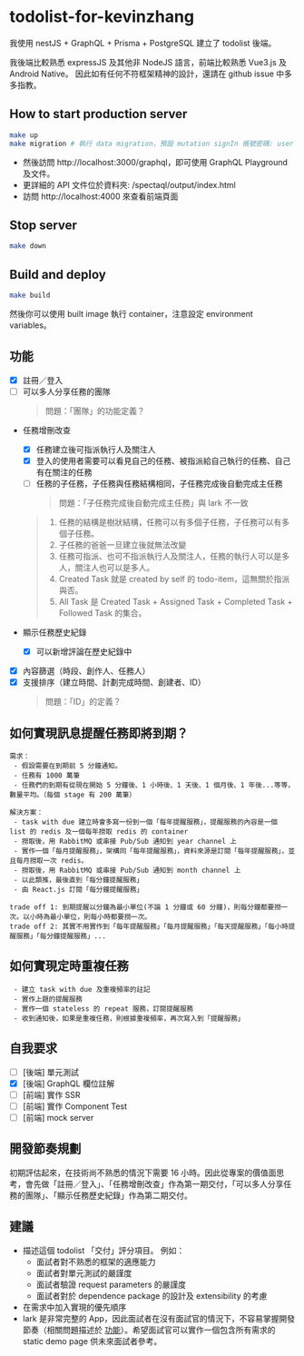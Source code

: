 # todolist-for-kevinzhang
我使用 nestJS + GraphQL + Prisma + PostgreSQL 建立了 todolist 後端。

我後端比較熟悉 expressJS 及其他非 NodeJS 語言，前端比較熟悉 Vue3.js 及 Android Native。
因此如有任何不符框架精神的設計，還請在 github issue 中多多指教。

## How to start production server
```bash
make up
make migration # 執行 data migration，預設 mutation signIn 帳號密碼: user / password
```
 - 然後訪問 http://localhost:3000/graphql，即可使用 GraphQL Playground 及文件。
 - 更詳細的 API 文件位於資料夾: /spectaql/output/index.html
 - 訪問 http://localhost:4000 來查看前端頁面

## Stop server
```bash
make down
```

## Build and deploy
```bash
make build
```
然後你可以使用 built image 執行 container，注意設定 environment variables。

## 功能
 - [x] 註冊／登入
 - [ ] 可以多人分享任務的團隊
   > 問題：「團隊」的功能定義？

 - 任務增刪改查
    - [x] 任務建立後可指派執行人及關注人
    - [x] 登入的使用者需要可以看見自己的任務、被指派給自己執行的任務、自己有在關注的任務
    - [ ] 任務的子任務，子任務與任務結構相同，子任務完成後自動完成主任務
      > 問題：「子任務完成後自動完成主任務」與 lark 不一致

   > 1. 任務的結構是樹狀結構，任務可以有多個子任務，子任務可以有多個子任務。
   > 1. 子任務的爸爸一旦建立後就無法改變
   > 1. 任務可指派、也可不指派執行人及關注人，任務的執行人可以是多人，關注人也可以是多人。
   > 1. Created Task 就是 created by self 的 todo-item，這無關於指派與否。
   > 1. All Task 是 Created Task + Assigned Task + Completed Task + Followed Task 的集合。

 - 顯示任務歷史紀錄
    - [x] 可以新增評論在歷史紀錄中
 - [x] 內容篩選（時段、創作人、任務人）
 - [x] 支援排序（建立時間、計劃完成時間、創建者、ID）
   > 問題：「ID」的定義？

## 如何實現訊息提醒任務即將到期？
```
需求：
 - 假設需要在到期前 5 分鐘通知。
 - 任務有 1000 萬筆
 - 任務們的到期有從現在開始 5 分鐘後、1 小時後、1 天後、1 個月後、1 年後...等等，數量平均。（每個 stage 有 200 萬筆）

解決方案：
 - task with due 建立時會多寫一份到一個「每年提醒服務」，提醒服務的內容是一個 list 的 redis 及一個每年撈取 redis 的 container
 - 撈取後，用 RabbitMQ 或串接 Pub/Sub 通知到 year channel 上
 - 實作一個「每月提醒服務」，架構同「每年提醒服務」，資料來源是訂閱「每年提醒服務」，並且每月撈取一次 redis。
 - 撈取後，用 RabbitMQ 或串接 Pub/Sub 通知到 month channel 上
 - 以此類推，最後直到「每分鐘提醒服務」
 - 由 React.js 訂閱「每分鐘提醒服務」

trade off 1: 到期提醒以分鐘為最小單位(不論 1 分鐘或 60 分鐘)，則每分鐘都要撈一次。以小時為最小單位，則每小時都要撈一次。
trade off 2: 其實不用實作到「每年提醒服務」「每月提醒服務」「每天提醒服務」「每小時提醒服務」「每分鐘提醒服務」...
```

## 如何實現定時重複任務
```
 - 建立 task with due 及重複頻率的註記
 - 實作上題的提醒服務
 - 實作一個 stateless 的 repeat 服務，訂閱提醒服務
 - 收到通知後，如果是重複任務，則根據重複頻率，再次寫入到「提醒服務」
```

## 自我要求
 - [ ] [後端] 單元測試
 - [x] [後端] GraphQL 欄位註解
 - [ ] [前端] 實作 SSR
 - [ ] [前端] 實作 Component Test
 - [ ] [前端] mock server

## 開發節奏規劃
初期評估起來，在技術尚不熟悉的情況下需要 16 小時。因此從專案的價值面思考，會先做「註冊／登入」、「任務增刪改查」作為第一期交付，「可以多人分享任務的團隊」、「顯示任務歷史紀錄」作為第二期交付。

## 建議
 - 描述這個 todolist 「交付」評分項目。
 例如：
    - 面試者對不熟悉的框架的適應能力
    - 面試者對單元測試的嚴謹度
    - 面試者驗證 request parameters 的嚴謹度
    - 面試者對於 dependence package 的設計及 extensibility 的考慮
 - 在需求中加入實現的優先順序
 - lark 是非常完整的 App，因此面試者在沒有面試官的情況下，不容易掌握開發節奏（相關問題描述於 [功能]）。希望面試官可以實作一個包含所有需求的 static demo page 供未來面試者參考。

[功能]:#功能
